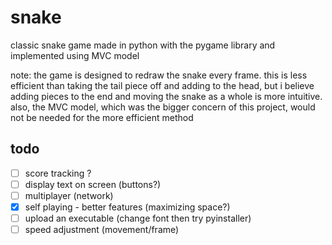 snake
=====

classic snake game made in python with the pygame library and implemented using MVC model

note: the game is designed to redraw the snake every frame. this is less efficient than taking the tail piece off and adding to the head, but i believe adding pieces to the end and moving the snake as a whole is more intuitive. also, the MVC model, which was the bigger concern of this project, would not be needed for the more efficient method

todo
----
- [ ] score tracking ?
- [ ] display text on screen (buttons?)
- [ ] multiplayer (network)
- [x] self playing - better features (maximizing space?)
- [ ] upload an executable (change font then try pyinstaller)
- [ ] speed adjustment (movement/frame)
